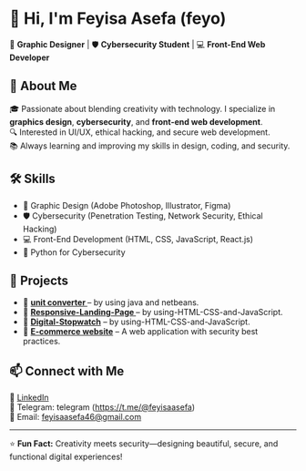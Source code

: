 # 👋 Hi, I'm Feyisa Asefa (feyo) 

🎨 **Graphic Designer** | 🛡️ **Cybersecurity Student** | 💻 **Front-End Web Developer**  

## 🚀 About Me  
🎓 Passionate about blending creativity with technology. I specialize in **graphics design**, **cybersecurity**, and **front-end web development**.  
🔍 Interested in UI/UX, ethical hacking, and secure web development.  
📚 Always learning and improving my skills in design, coding, and security.  

## 🛠️ Skills  
- 🎨 Graphic Design (Adobe Photoshop, Illustrator, Figma)  
- 🛡️ Cybersecurity (Penetration Testing, Network Security, Ethical Hacking)  
- 💻 Front-End Development (HTML, CSS, JavaScript, React.js)
- 🔹 Python for Cybersecurity 

## 📂 Projects  
- 🎨 **[unit converter ](https://github.com/feyo46/simple-unit-converter-by-Java-netbeans-)** – by using java and netbeans.
- 🎨 **[Responsive-Landing-Page ](https://github.com/feyo46/Responsive-Landing-Page-created-using-HTML-CSS-and-JavaScript.)** – by using-HTML-CSS-and-JavaScript.
- 🎨 **[Digital-Stopwatch](https://github.com/feyo46/Digital-Stopwatch---HTML-CSS-JavaScript)** – by using-HTML-CSS-and-JavaScript.  
- 🔐 **[E-commerce website]()** – A web application with security best practices.    

## 📫 Connect with Me  
🔗 [LinkedIn](https://www.linkedin.com/in/feyisa-asefa-98284a351/)  
📱 Telegram: telegram (https://t.me/@feyisaasefa)  
📧 Email: feyisaasefa46@gmail.com 

---

⭐ **Fun Fact:** Creativity meets security—designing beautiful, secure, and functional digital experiences!  
